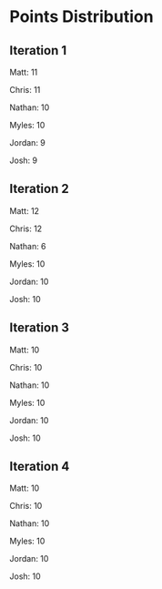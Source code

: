 # Points Distribution

## Iteration 1

Matt: 11

Chris: 11

Nathan: 10

Myles: 10

Jordan: 9

Josh: 9 

## Iteration 2

Matt: 12

Chris: 12

Nathan: 6

Myles: 10

Jordan: 10

Josh: 10

## Iteration 3

Matt: 10

Chris: 10

Nathan: 10

Myles: 10

Jordan: 10

Josh: 10

## Iteration 4

Matt: 10

Chris: 10

Nathan: 10

Myles: 10

Jordan: 10

Josh: 10


